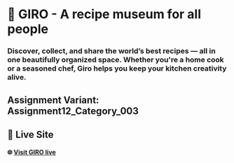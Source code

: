 # 📜 GIRO - A recipe museum for all people

### Discover, collect, and share the world’s best recipes — all in one beautifully organized space. Whether you're a home cook or a seasoned chef, Giro helps you keep your kitchen creativity alive.

## Assignment Variant: Assignment12_Category_003

## 🔗 Live Site
#### 🌐 [Visit GIRO live](https://ph-assignment-12-c3db9.web.app)
